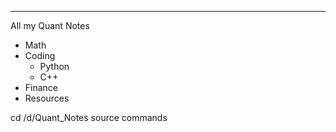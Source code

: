----------------------
 All my Quant Notes
- Math
- Coding
	- Python
	- C++
- Finance
- Resources

cd /d/Quant_Notes
source commands